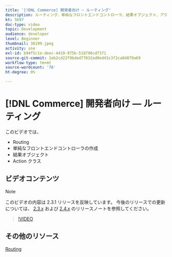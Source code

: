 ```yaml
---
title: '[!DNL Commerce] 開発者向け — ルーティング'
description: ルーティング、単純なフロントエンドコントローラ、結果オブジェクト、アクションクラスの作成について説明します。
kt: 5697
doc-type: video
topic: Development
audience: developer
level: Beginner
thumbnail: 36199.jpeg
activity: use
exl-id: b94f5c1e-deec-4419-975b-518796cdf371
source-git-commit: 1eb2cd22f9bded77032ad0ed43c3f2ca84879a69
workflow-type: tm+mt
source-wordcount: '76'
ht-degree: 0%

---
```


# [!DNL Commerce] 開発者向け — ルーティング

このビデオでは、

- Routing
- 単純なフロントエンドコントローラの作成
- 結果オブジェクト
- Action クラス

## ビデオコンテンツ

>[!NOTE]
>
>このビデオの内容は 2.3.1 リリースを反映しています。 今後のリリースでの更新については、 [ 2.3.x](https://devdocs.magento.com/guides/v2.3/release-notes/bk-release-notes.html) および [ 2.4.x](https://devdocs.magento.com/guides/v2.4/release-notes/bk-release-notes.html) のリリースノートを参照してください。

>[!VIDEO](https://video.tv.adobe.com/v/36199?quality=12&learn=on)

## その他のリソース

[Routing](https://devdocs.magento.com/guides/v2.4/extension-dev-guide/routing.html)
